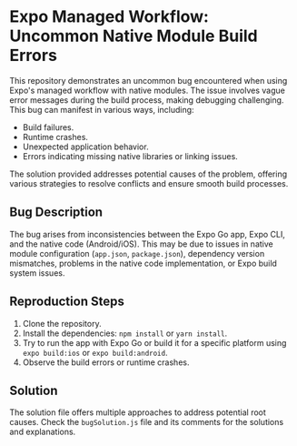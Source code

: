 # Expo Managed Workflow: Uncommon Native Module Build Errors

This repository demonstrates an uncommon bug encountered when using Expo's managed workflow with native modules. The issue involves vague error messages during the build process, making debugging challenging. This bug can manifest in various ways, including:

* Build failures.
* Runtime crashes.
* Unexpected application behavior.
* Errors indicating missing native libraries or linking issues.

The solution provided addresses potential causes of the problem, offering various strategies to resolve conflicts and ensure smooth build processes.

## Bug Description

The bug arises from inconsistencies between the Expo Go app, Expo CLI, and the native code (Android/iOS). This may be due to issues in native module configuration (`app.json`, `package.json`), dependency version mismatches, problems in the native code implementation, or Expo build system issues.

## Reproduction Steps

1. Clone the repository.
2. Install the dependencies: `npm install` or `yarn install`.
3. Try to run the app with Expo Go or build it for a specific platform using `expo build:ios` or `expo build:android`. 
4. Observe the build errors or runtime crashes.

## Solution

The solution file offers multiple approaches to address potential root causes.  Check the `bugSolution.js` file and its comments for the solutions and explanations.
